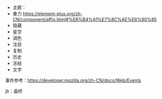 - 主题：
- 重力 https://element-plus.org/zh-CN/component/affix.html#%E8%B4%A1%E7%8C%AE%E8%80%85
- 隐藏
- 星空
- 调色
- 注目
- 复制
- 历史
- 冻结
- 文字

事件参考：https://developer.mozilla.org/zh-CN/docs/Web/Events

jb：晶桥
